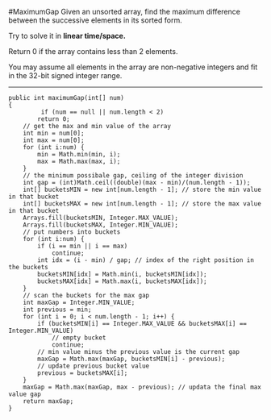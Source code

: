 #MaximumGap
Given an unsorted array, find the maximum difference between the successive elements in its sorted form.

Try to solve it in **linear time/space.**

Return 0 if the array contains less than 2 elements.

You may assume all elements in the array are non-negative integers and fit in the 32-bit signed integer range.


---



```
public int maximumGap(int[] num)
{
         if (num == null || num.length < 2)
        return 0;
    // get the max and min value of the array
    int min = num[0];
    int max = num[0];
    for (int i:num) {
        min = Math.min(min, i);
        max = Math.max(max, i);
    }
    // the minimum possibale gap, ceiling of the integer division
    int gap = (int)Math.ceil((double)(max - min)/(num.length - 1));
    int[] bucketsMIN = new int[num.length - 1]; // store the min value in that bucket
    int[] bucketsMAX = new int[num.length - 1]; // store the max value in that bucket
    Arrays.fill(bucketsMIN, Integer.MAX_VALUE);
    Arrays.fill(bucketsMAX, Integer.MIN_VALUE);
    // put numbers into buckets
    for (int i:num) {
        if (i == min || i == max)
            continue;
        int idx = (i - min) / gap; // index of the right position in the buckets
        bucketsMIN[idx] = Math.min(i, bucketsMIN[idx]);
        bucketsMAX[idx] = Math.max(i, bucketsMAX[idx]);
    }
    // scan the buckets for the max gap
    int maxGap = Integer.MIN_VALUE;
    int previous = min;
    for (int i = 0; i < num.length - 1; i++) {
        if (bucketsMIN[i] == Integer.MAX_VALUE && bucketsMAX[i] == Integer.MIN_VALUE)
            // empty bucket
            continue;
        // min value minus the previous value is the current gap
        maxGap = Math.max(maxGap, bucketsMIN[i] - previous);
        // update previous bucket value
        previous = bucketsMAX[i];
    }
    maxGap = Math.max(maxGap, max - previous); // updata the final max value gap
    return maxGap;
}
```